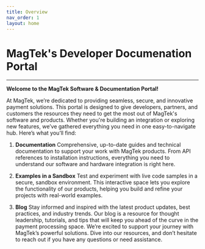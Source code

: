 ```yaml
---
title: Overview
nav_order: 1
layout: home
---
```


# MagTek's Developer Documenation Portal 

----

**Welcome to the MagTek Software & Documentation Portal!**

At MagTek, we’re dedicated to providing seamless, secure, and innovative payment solutions. This portal is designed to give developers, partners, and customers the resources they need to get the most out of MagTek's software and products. Whether you're building an integration or exploring new features, we’ve gathered everything you need in one easy-to-navigate hub.
Here’s what you’ll find:

1. **Documentation**
Comprehensive, up-to-date guides and technical documentation to support your work with MagTek products. From API references to installation instructions, everything you need to understand our software and hardware integration is right here.

2. **Examples in a Sandbox**
Test and experiment with live code samples in a secure, sandbox environment. This interactive space lets you explore the functionality of our products, helping you build and refine your projects with real-world examples.

3. **Blog**
Stay informed and inspired with the latest product updates, best practices, and industry trends. Our blog is a resource for thought leadership, tutorials, and tips that will keep you ahead of the curve in the payment processing space.
We’re excited to support your journey with MagTek’s powerful solutions. Dive into our resources, and don’t hesitate to reach out if you have any questions or need assistance.